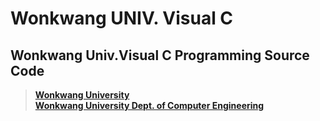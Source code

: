 # Wonkwang UNIV. Visual C
## Wonkwang Univ.Visual C Programming Source Code<br>
>[**Wonkwang University**](www.wku.ac.kr)<br>
>[**Wonkwang University Dept. of Computer Engineering**](http://computer.wku.ac.kr)<br>
